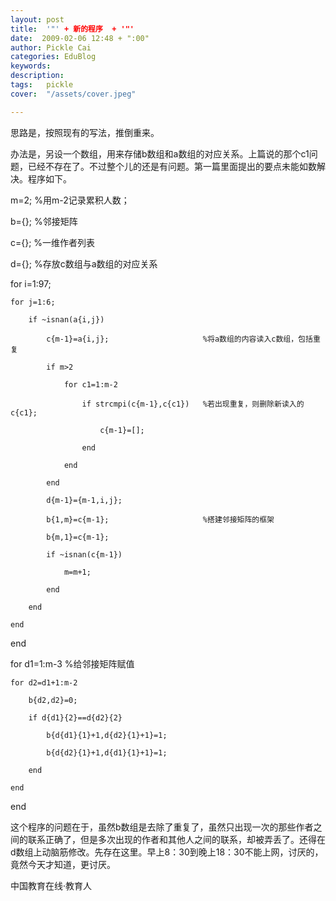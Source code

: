 ```yaml
---
layout: post  
title:  '"' + 新的程序  + '"'
date:  2009-02-06 12:48 + ":00" 
author: Pickle Cai  
categories: EduBlog  
keywords: 
description:   
tags:	pickle   
cover:  "/assets/cover.jpeg"  

---  
```

    
思路是，按照现有的写法，推倒重来。



办法是，另设一个数组，用来存储b数组和a数组的对应关系。上篇说的那个c1问题，已经不存在了。不过整个儿的还是有问题。第一篇里面提出的要点未能如数解决。程序如下。



m=2;                                           %用m-2记录累积人数；

b={};                                          %邻接矩阵

c={};                                          %一维作者列表

d={};                                          %存放c数组与a数组的对应关系

for i=1:97;

    for j=1:6;

        if ~isnan(a{i,j})

            c{m-1}=a{i,j};                     %将a数组的内容读入c数组，包括重复

            if m>2

                for c1=1:m-2

                    if strcmpi(c{m-1},c{c1})   %若出现重复，则删除新读入的c{c1};

                        c{m-1}=[];

                    end

                end

            end            

            d{m-1}={m-1,i,j};

            b{1,m}=c{m-1};                     %搭建邻接矩阵的框架

            b{m,1}=c{m-1};

            if ~isnan(c{m-1})

                m=m+1;        

            end

        end

    end

end 

for d1=1:m-3                                   %给邻接矩阵赋值

    for d2=d1+1:m-2

        b{d2,d2}=0;

        if d{d1}{2}==d{d2}{2}

            b{d{d1}{1}+1,d{d2}{1}+1}=1;

            b{d{d2}{1}+1,d{d1}{1}+1}=1; 

        end        

    end

end



这个程序的问题在于，虽然b数组是去除了重复了，虽然只出现一次的那些作者之间的联系正确了，但是多次出现的作者和其他人之间的联系，却被弄丢了。还得在d数组上动脑筋修改。先存在这里。早上8：30到晚上18：30不能上网，讨厌的，竟然今天才知道，更讨厌。



		    
 中国教育在线·教育人

